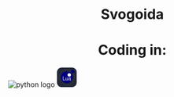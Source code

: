 <h1 align="center">Svogoida </h1>

###
<h1 align="center">Coding in: </h1>
  <img src="https://skillicons.dev/icons?i=py" height="40" alt="python logo"  />
  <img src="https://github.com/tandpfun/skill-icons/blob/main/icons/Lua-Dark.svg" height="40" alt="Lua logo"  />
